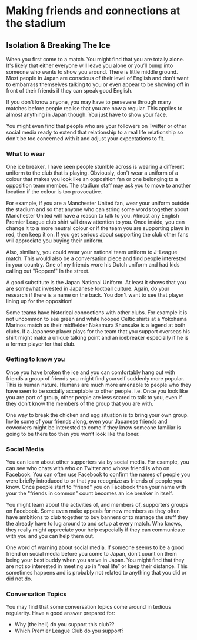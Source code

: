 # Making friends and connections at the stadium

## Isolation & Breaking The Ice

When you first come to a match. You might find that you are totally alone. It's likely that either everyone will leave you alone or you’ll bump into someone who wants to show you around. There is little middle ground. Most people in Japan are conscious of their level of English and don't want to embarrass themselves talking to you or even appear to be showing off in front of their friends if they can speak good English.

If you don't know anyone, you may have to persevere through many matches before people realise that you are now a regular. This applies to almost anything in Japan though. You just have to show your face.

You might even find that people who are your followers on Twitter or other social media ready to extend that relationship to a real life relationship so don't be too concerned with it and adjust your expectations to fit.

### What to wear

One ice breaker, I have seen people stumble across is wearing a different uniform to the club that is playing. Obviously, don't wear a uniform of a colour that makes you look like an opposition fan or one belonging to a opposition team member. The stadium staff may ask you to move to another location if the colour is too provocative.

For example, if you are a Manchester United fan, wear your uniform outside the stadium and so that anyone who can string some words together about Manchester United will have a reason to talk to you. Almost any English Premier League club shirt will draw attention to you. Once inside, you can change it to a more neutral colour or if the team you are supporting plays in red, then keep it on. If you get serious about supporting the club other fans will appreciate you buying their uniform.

Also, similarly, you could wear your national team uniform to J-League match. This would also be a conversation piece and find people interested in your country. One of my friends wore his Dutch uniform and had kids calling out "Roppen!" In the street.

A good substitute is the Japan National Uniform. At least it shows that you are somewhat invested in Japanese football culture. Again, do your research if there is a name on the back. You don't want to see that player lining up for the opposition!

Some teams have historical connections with other clubs. For example it is not uncommon to see green and white hooped Celtic shirts at a Yokohama Marinos match as their midfielder Nakamura Shunsuke is a legend at both clubs. If a Japanese player plays for the team that you support overseas his shirt might make a unique talking point and an icebreaker especially if he is a former player for that club.

### Getting to know you

Once you have broken the ice and you can comfortably hang out with friends a group of friends you might find yourself suddenly more popular. This is human nature. Humans are much more amenable to people who they have seen to be socially acceptable to other people. I.e. Once you look like you are part of group, other people are less scared to talk to you, even if they don't know the members of the group that you are with.

One way to break the chicken and egg situation is to bring your own group. Invite some of your friends along, even your Japanese friends and coworkers might be interested to come if they know someone familiar is going to be there too then you won’t look like the loner.

### Social Media

You can learn about other supporters via by social media. For example, you can see who chats with who on Twitter and whose friend is who on Facebook. You can often use Facebook to confirm the names of people you were briefly introduced to or that you recognize as friends of people you know. Once people start to "friend" you on Facebook then your name with your the "friends in common" count becomes an ice breaker in itself.

You might learn about the activities of, and members of, supporters groups on Facebook. Some even make appeals for new members as they often have ambitions to club together to buy banners or to manage the stuff they the already have to lug around to and setup at every match. Who knows, they really might appreciate your help especially if they can communicate with you and you can help them out.

One word of warning about social media. If someone seems to be a good friend on social media before you come to Japan, don’t count on them being your best buddy when you arrive in Japan. You might find that they are not so interested in meeting up in “real life” or keep their distance. This sometimes happens and is probably not related to anything that you did or did not do.

### Conversation Topics

You may find that some conversation topics come around in tedious regularity. Have a good answer prepared for:

* Why (the hell) do you support this club??
* Which Premier League Club do you support?
